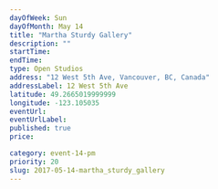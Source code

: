 ```yaml
---
dayOfWeek: Sun
dayOfMonth: May 14
title: "Martha Sturdy Gallery"
description: ""
startTime: 
endTime: 
type: Open Studios
address: "12 West 5th Ave, Vancouver, BC, Canada"
addressLabel: 12 West 5th Ave
latitude: 49.2665019999999
longitude: -123.105035
eventUrl: 
eventUrlLabel: 
published: true
price: 

category: event-14-pm
priority: 20
slug: 2017-05-14-martha_sturdy_gallery
---
```

